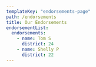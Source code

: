 ```yaml
---
templateKey: "endorsements-page"
path: /endorsements
title: Our Endorsements
endorsementList:
  endorsements:
    - name: Tom S
      district: 24
    - name: Shelly P
      district: 22
---
```

